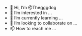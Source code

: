 - 👋 Hi, I’m @Thegggdog
- 👀 I’m interested in ...
- 🌱 I’m currently learning ...
- 💞️ I’m looking to collaborate on ...
- 📫 How to reach me ...

<!---
Thegggdog/Thegggdog is a ✨ special ✨ repository because its `README.md` (this file) appears on your GitHub profile.
You can click the Preview link to take a look at your changes.
--->
